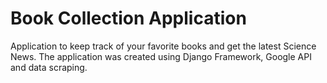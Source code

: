 # Book Collection Application

Application to keep track of your favorite books and get the latest Science News.
The application was created using Django Framework, Google API and data scraping.
